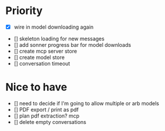 # Priority

- [x] wire in model downloading again
- [] skeleton loading for new messages
- [] add sonner progress bar for model downloads
- [] create mcp server store
- [] create model store
- [] conversation timeout

# Nice to have

- [] need to decide if I'm going to allow multiple or arb models
- [] PDF export / print as pdf
- [] plan pdf extraction? mcp
- [] delete empty conversations
